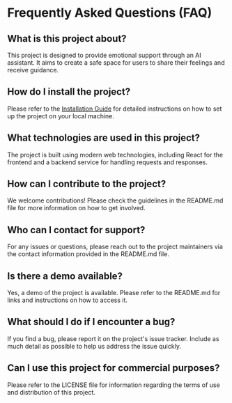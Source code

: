 # Frequently Asked Questions (FAQ)

## What is this project about?
This project is designed to provide emotional support through an AI assistant. It aims to create a safe space for users to share their feelings and receive guidance.

## How do I install the project?
Please refer to the [Installation Guide](installation.md) for detailed instructions on how to set up the project on your local machine.

## What technologies are used in this project?
The project is built using modern web technologies, including React for the frontend and a backend service for handling requests and responses.

## How can I contribute to the project?
We welcome contributions! Please check the guidelines in the README.md file for more information on how to get involved.

## Who can I contact for support?
For any issues or questions, please reach out to the project maintainers via the contact information provided in the README.md file.

## Is there a demo available?
Yes, a demo of the project is available. Please refer to the README.md for links and instructions on how to access it.

## What should I do if I encounter a bug?
If you find a bug, please report it on the project's issue tracker. Include as much detail as possible to help us address the issue quickly.

## Can I use this project for commercial purposes?
Please refer to the LICENSE file for information regarding the terms of use and distribution of this project.